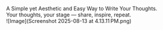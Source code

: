 A Simple yet Aesthetic and Easy Way to Write Your Thoughts.
<br>
Your thoughts, your stage — share, inspire, repeat.
<br>
![Image](Screenshot 2025-08-13 at 4.13.11 PM.png)
